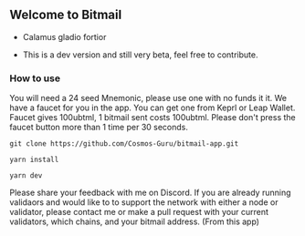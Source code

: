 ## Welcome to Bitmail 

- Calamus gladio fortior

- This is a dev version and still very beta, feel free to contribute. 

### How to use

You will need a 24 seed Mnemonic, please use one with no funds it it. We have a faucet for you in the app. You can get one from Keprl or Leap Wallet. Faucet gives 100ubtml, 1 bitmail sent costs 100ubtml. Please don't press the faucet button more than 1 time per 30 seconds. 

```
git clone https://github.com/Cosmos-Guru/bitmail-app.git
```

```
yarn install
```

```
yarn dev
```

Please share your feedback with me on Discord. If you are already running validaors and would like to to support the network with either a node or validator, please contact me or make a pull request with your current validators, which chains, and your bitmail address. (From this app)

